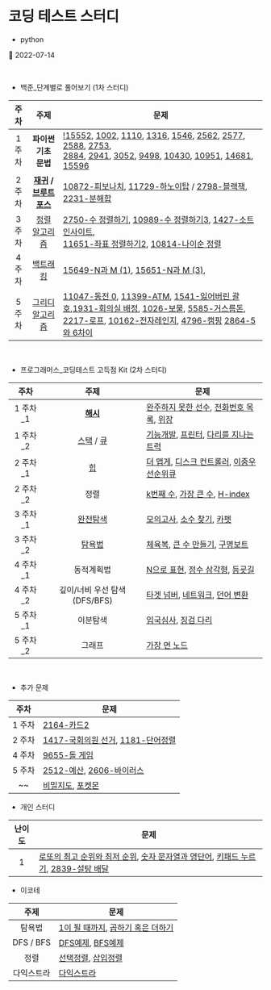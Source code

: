 # 코딩 테스트 스터디

- python

🚀 2022-07-14

<br>

- 백준\_단계별로 풀어보기 (1차 스터디)

|  주차  |                                                     주제                                                     | 문제                                                                                                                                                                                                                                                                                                                                                                                                                                                                                                                                        |
| :----: | :----------------------------------------------------------------------------------------------------------: | ------------------------------------------------------------------------------------------------------------------------------------------------------------------------------------------------------------------------------------------------------------------------------------------------------------------------------------------------------------------------------------------------------------------------------------------------------------------------------------------------------------------------------------------- |
| 1 주차 |                                      <strong>파이썬 기초 문법</strong>                                       | [!15552](src/baekjoon/!15552.py), [1002](src/baekjoon/1002.py), [1110](src/baekjoon/1110.py), [1316](src/baekjoon/1316.py), [1546](src/baekjoon/1546.py), [2562](src/baekjoon/2562.py), [2577](src/baekjoon/2577.py), [2588](src/baekjoon/2588.py), [2753](src/baekjoon/2753.py),<br>[2884](src/baekjoon/2884.py), [2941](src/baekjoon/2941.py), [3052](src/baekjoon/3052.py), [9498](src/baekjoon/9498.py), [10430](1src/baekjoon/0430.py), [10951](src/baekjoon/10951.py), [14681](src/baekjoon/14681.py), [15596](src/baekjoon/15596.py) |
| 2 주차 | <strong>[재귀](https://jangbageum.tistory.com/14) / [브루트포스](https://jangbageum.tistory.com/15)</strong> | [10872-피보나치](src/baekjoon/10872.py), [11729-하노이탑](src/baekjoon/11729.py) / [2798-블랙잭](src/baekjoon/2798.py), [2231-분해합](src/baekjoon/2231.py)                                                                                                                                                                                                                                                                                                                                                                                 |
| 3 주차 |                              [정렬 알고리즘](https://jangbageum.tistory.com/16)                              | [2750-수 정렬하기](src/baekjoon/2750.py), [10989-수 정렬하기3](src/baekjoon/10989.py), [1427-소트인사이트](src/baekjoon/1427.py),<br>[11651-좌표 정렬하기2](src/baekjoon/11651.py), [10814-나이순 정렬](src/baekjoon/10814.py)                                                                                                                                                                                                                                                                                                              |
| 4 주차 |                                [백트래킹](https://jangbageum.tistory.com/18)                                 | [15649-N과 M (1)](src/baekjoon/15649.py), [15651-N과 M (3)](src/baekjoon/15651.py),                                                                                                                                                                                                                                                                                                                                                                                                                                                         |
| 5 주차 |                             [그리디 알고리즘](https://jangbageum.tistory.com/19)                             | [11047-동전 0](src/baekjoon/11047.py), [11399-ATM](src/baekjoon/11399.py), [1541-잃어버린 괄호](src/baekjoon/1541.py),[1931-회의실 배정](src/baekjoon/1931.py), [1026-보물](src/baekjoon/1026.py), [5585-거스름돈](src/baekjoon/5585.py), [2217-로프](src/baekjoon/2217.py), [10162-전자레인지](src/baekjoon/10162.py), [4796-캠핑](src/baekjoon/4796.py) [2864-5와 6차이](src/baekjoon/2864.py)                                                                                                                                            |

<br>

- 프로그래머스\_코딩테스트 고득점 Kit (2차 스터디)

|   주차    |                                        주제                                         | 문제                                                                                                                                                                                                                                                                         |
| :-------: | :---------------------------------------------------------------------------------: | ---------------------------------------------------------------------------------------------------------------------------------------------------------------------------------------------------------------------------------------------------------------------------- |
| 1 주차\_1 |             <strong>[해시](https://jangbageum.tistory.com/20)</strong>              | [완주하지 못한 선수](src/programmers/%EC%99%84%EC%A3%BC%ED%95%98%EC%A7%80%20%EB%AA%BB%ED%95%9C%20%EC%84%A0%EC%88%98.py), [전화번호 목록](src/programmers/%EC%A0%84%ED%99%94%EB%B2%88%ED%98%B8%20%EB%AA%A9%EB%A1%9D.py), [위장](src/programmers/%EC%9C%84%EC%9E%A5.py)        |
| 1 주차\_2 | [스택](https://jangbageum.tistory.com/21) / [큐](https://jangbageum.tistory.com/22) | [기능개발](src/programmers/%EA%B8%B0%EB%8A%A5%EA%B0%9C%EB%B0%9C.py), [프린터](src\programmers\프린터.py), [다리를 지나는 트럭](src/programmers/%EB%8B%A4%EB%A6%AC%EB%A5%BC%20%EC%A7%80%EB%82%98%EB%8A%94%20%ED%8A%B8%EB%9F%AD.py)                                            |
| 2 주차\_1 |                       [힙](https://jangbageum.tistory.com/23)                       | [더 맵게](src/programmers/%EB%8D%94%20%EB%A7%B5%EA%B2%8C.py), [디스크 컨트롤러](src/programmers/%EB%94%94%EC%8A%A4%ED%81%AC%20%EC%BB%A8%ED%8A%B8%EB%A1%A4%EB%9F%AC.py), [이중우선순위큐](src/programmers/%EC%9D%B4%EC%A4%91%EC%9A%B0%EC%84%A0%EC%88%9C%EC%9C%84%ED%81%90.py) |
| 2 주차\_2 |                                        정렬                                         | [k번째 수](src\programmers\k번째수.py), [가장 큰 수](src\programmers/%EA%B0%80%EC%9E%A5%20%ED%81%B0%20%EC%88%98.py), [H-index](src\programmers\H-index.py)                                                                                                                   |
| 3 주차\_1 |                    [완전탐색](https://jangbageum.tistory.com/15)                    | [모의고사](src\programmers\모의고사.py), [소수 찾기](src\programmers/%EC%86%8C%EC%88%98%20%EC%B0%BE%EA%B8%B0.py), [카펫](src\programmers\카펫.py)                                                                                                                            |
| 3 주차\_2 |                     [탐욕법](https://jangbageum.tistory.com/19)                     | [체육복](src\programmers\체육복.py), [큰 수 만들기](src/programmers/%ED%81%B0%20%EC%88%98%20%EB%A7%8C%EB%93%A4%EA%B8%B0.py), [구명보트](src\programmers\구명보트.py)                                                                                                         |
| 4 주차\_1 |                                     동적계획법                                      | [N으로 표현](src/programmers/N%EC%9C%BC%EB%A1%9C%20%ED%91%9C%ED%98%84.py), [정수 삼각형](src/programmers/%EC%A0%95%EC%88%98%20%EC%82%BC%EA%B0%81%ED%98%95.py), [등굣길](src\programmers\등굣길.py)                                                                           |
| 4 주차\_2 |                            깊이/너비 우선 탐색(DFS/BFS)                             | [타겟 넘버](src\programmers/%ED%83%80%EA%B2%9F%20%EB%84%98%EB%B2%84.py), [네트워크](src\programmers\네트워크.py), [던어 변환](src\programmers/%EB%8B%A8%EC%97%AC%20%EB%B3%80%ED%99%98.py)                                                                                    |
| 5 주차\_1 |                                      이분탐색                                       | [입국심사](src\programmers\입국심사.py), [징검 다리](src\programmers/%EC%A7%95%EA%B2%80%20%EB%8B%A4%EB%A6%AC.py)                                                                                                                                                             |
| 5 주차\_2 |                                       그래프                                        | [가장 먼 노드](src\programmers/%EA%B0%80%EC%9E%A5%20%EB%A8%BC%20%EB%85%B8%EB%93%9C.py)                                                                                                                                                                                       |

<br>

- 추가 문제

|  주차  | 문제                                                                                                                          |
| :----: | ----------------------------------------------------------------------------------------------------------------------------- |
| 1 주차 | [2164-카드2](src/baekjoon/2164.py)                                                                                            |
| 2 주차 | [1417-국회의원 선거](src/baekjoon/1417.py), [1181-단어정렬](src\baekjoon\1181.py)                                             |
| 4 주차 | [9655-돌 게임](src\baekjoon\9655.py)                                                                                          |
| 5 주차 | [2512-예산](src\baekjoon\2512.py), [2606-바이러스](src\baekjoon\2606.py)                                                      |
|   ~~   | [비밀지도](src/programmers/%EB%B9%84%EB%B0%80%EC%A7%80%EB%8F%84.py), [포켓몬](src/programmers/%ED%8F%AC%EC%BC%93%EB%AA%AC.py) |

- 개인 스터디

| 난이도 | 문제                                                                                                                                                                                                                                                                                                                                                                                                                                                   |
| :----: | ------------------------------------------------------------------------------------------------------------------------------------------------------------------------------------------------------------------------------------------------------------------------------------------------------------------------------------------------------------------------------------------------------------------------------------------------------ |
|   1    | [로또의 최고 순위와 최저 순위](src\programmers/%EB%A1%9C%EB%98%90%EC%9D%98%20%EC%B5%9C%EA%B3%A0%20%EC%88%9C%EC%9C%84%EC%99%80%20%EC%B5%9C%EC%A0%80%20%EC%88%9C%EC%9C%84.py), [숫자 문자열과 영단어](src/programmers/%EC%88%AB%EC%9E%90%20%EB%AC%B8%EC%9E%90%EC%97%B4%EA%B3%BC%20%EC%98%81%EB%8B%A8%EC%96%B4.py), [키패드 누르기](src\programmers/%ED%82%A4%ED%8C%A8%EB%93%9C%20%EB%88%84%EB%A5%B4%EA%B8%B0.py), [2839-설탕 배달](src/baekjoon/2839.py) |

- 이코테

|    주제    | 문제                                                                                                                                                                                                                                              |
| :--------: | ------------------------------------------------------------------------------------------------------------------------------------------------------------------------------------------------------------------------------------------------- |
|   탐욕법   | [1이 될 때까지](src/%EC%9D%B4%EC%BD%94%ED%85%8C/1%EC%9D%B4%20%EB%90%A0%20%EB%95%8C%EA%B9%8C%EC%A7%80.py), [곱하기 혹은 더하기](src/%EC%9D%B4%EC%BD%94%ED%85%8C/%EA%B3%B1%ED%95%98%EA%B8%B0%20%ED%98%B9%EC%9D%80%20%EB%8D%94%ED%95%98%EA%B8%B0.py) |
| DFS / BFS  | [DFS예제](src/%EC%9D%B4%EC%BD%94%ED%85%8C/DFS%EC%98%88%EC%A0%9C.py), [BFS예제](src/%EC%9D%B4%EC%BD%94%ED%85%8C/BFS%EC%98%88%EC%A0%9C.py)                                                                                                          |
|    정렬    | [선택정렬](src/%EC%9D%B4%EC%BD%94%ED%85%8C/%EC%84%A0%ED%83%9D%EC%A0%95%EB%A0%AC.py), [삽입정렬](src/%EC%9D%B4%EC%BD%94%ED%85%8C/%EC%82%BD%EC%9E%85%EC%A0%95%EB%A0%AC.py)                                                                          |
| 다익스트라 | [다익스트라](src/%EC%9D%B4%EC%BD%94%ED%85%8C/%EB%8B%A4%EC%9D%B5%EC%8A%A4%ED%8A%B8%EB%9D%BC.py)                                                                                                                                                    |

